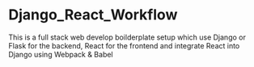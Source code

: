 # Django_React_Workflow

This is a full stack web develop boilderplate setup which use Django or Flask for the backend, React for the frontend and integrate React into Django using Webpack & Babel